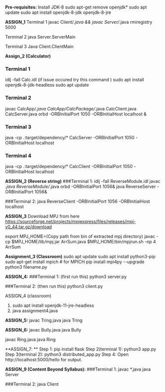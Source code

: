**Pre-requisites:**
Install JDK-8
 sudo apt-get remove openjdk*
 sudo apt update
 sudo apt install openjdk-8-jdk openjdk-8-jre


**ASSIGN_1**
Terminal 1
javac Client/*.java  && javac Server/*.java
rmiregistry 5000

Terminal 2
java Server.ServerMain

Terminal 3
Java Client.ClientMain

****Assign_2 (Calculator)****
### Terminal 1
idlj -fall Calc.idl
(if issue occured try this command )
sudo apt install openjdk-8-jdk-headless
sudo apt update

### Terminal 2
javac CalcApp/*.java CalcApp/CalcPackage/*.java CalcClient.java CalcServer.java
orbd -ORBInitialPort 1050 -ORBInitialHost localhost &

### Terminal 3
java -cp .:target/dependency/* CalcServer -ORBInitialPort 1050 -ORBInitialHost localhost

### Terminal 4
java -cp .:target/dependency/* CalcClient -ORBInitialPort 1050 -ORBInitialHost localhost

**ASSIGN_2 (Reverse string)**
###Terminal 1:
idlj -fall ReverseModule.idl
javac *.java ReverseModule/*.java
orbd -ORBInitialPort 1056&
java ReverseServer -ORBInitialPort 1056&

###Terminal 2:
java ReverseClient -ORBInitialPort 1056 -ORBInitialHost localhost

**ASSIGN_3**
Download MPJ from here
https://sourceforge.net/projects/mpjexpress/files/releases/mpj-v0_44.tar.gz/download

export MPJ_HOME=(Copy path from bin of extracted mpj directory)
javac -cp $MPJ_HOME/lib/mpj.jar ArrSum.java
$MPJ_HOME/bin/mpjrun.sh -np 4 ArrSum

**Assignment_3 (Classroom)**
sudo apt update
sudo apt install python3-pip
sudo apt-get install mpich  # for MPICH
pip install mpi4py --upgrade
python3 filename.py

**ASSIGN_4:**
###Terminal 1: (first run this)
python3 server.py

###Terminal 2: (then run this)
python3 client.py

ASSIGN_4 (classroom)
1. sudo apt install openjdk-11-jre-headless
2. java assignment4.java

**ASSIGN_5:**
javac Tring.java
java Tring

**ASSIGN_6:**
javac Bully.java
java Bully

javac Ring.java
java Ring

**ASSIGN_7: **
Step 1: pip install flask
Step 2(terminal 1): python3 app.py
Step 3(terminal 2): python3 distributed_app.py
Step 4: Open  http://localhost:5000/hello for output.

**ASSIGN_9 (Content Beyond Syllabus):**
###Terminal 1:
javac *.java
java Server

###Terminal 2:
java Client
